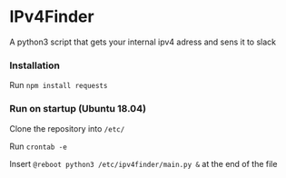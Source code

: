 
# IPv4Finder

A python3 script that gets your internal ipv4 adress and sens it to slack



### Installation

Run ```npm install requests```
### Run on startup (Ubuntu 18.04)

Clone the repository into ```/etc/```

Run ```crontab -e```

Insert ```@reboot python3 /etc/ipv4finder/main.py &``` at the end of the file



